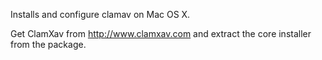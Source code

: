 Installs and configure clamav on Mac OS X. 

Get ClamXav from http://www.clamxav.com and extract the core installer from the package.
